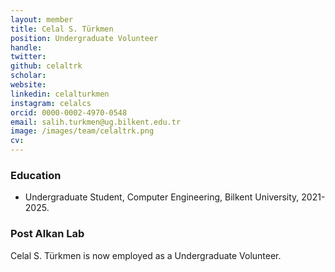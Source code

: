 ```yaml
---
layout: member
title: Celal S. Türkmen
position: Undergraduate Volunteer
handle: 
twitter:
github: celaltrk
scholar: 
website: 
linkedin: celalturkmen
instagram: celalcs
orcid: 0000-0002-4970-0548
email: salih.turkmen@ug.bilkent.edu.tr
image: /images/team/celaltrk.png
cv: 
---
```


### Education
- Undergraduate Student, Computer Engineering, Bilkent University, 2021-2025.
### Post Alkan Lab
Celal S. Türkmen is now employed as a Undergraduate Volunteer.

